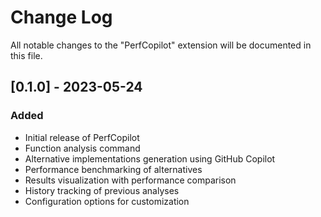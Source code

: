 # Change Log

All notable changes to the "PerfCopilot" extension will be documented in this file.

## [0.1.0] - 2023-05-24

### Added
- Initial release of PerfCopilot
- Function analysis command
- Alternative implementations generation using GitHub Copilot
- Performance benchmarking of alternatives
- Results visualization with performance comparison
- History tracking of previous analyses
- Configuration options for customization 